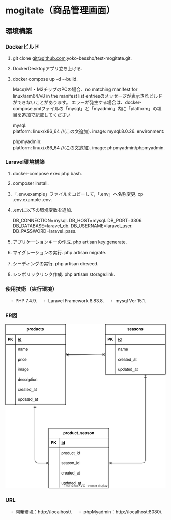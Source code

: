 # mogitate（商品管理画面）

## 環境構築

### Dockerビルド
 1. git clone git@github.com:yoko-bessho/test-mogitate.git. 
 2. DockerDesktopアプリ立ち上げる. 
 3. docker compose up -d --build. 

    MacのM1・M2チップのPCの場合、no matching manifest for linux/arm64/v8 in the manifest list entriesのメッセージが表示されビルドができないことがあります。 エラーが発生する場合は、docker-compose.ymlファイルの「mysql」と「myadmin」内に「platform」の項目を追加で記載してください

    mysql:  
    platform: linux/x86_64   //(この文追加). 
    image: mysql:8.0.26. 
    environment:  

    phpmyadmin:  
    platform: linux/x86_64   //(この文追加). 
    image: phpmyadmin/phpmyadmin. 


### Laravel環境構築
 1. docker-compose exec php bash. 
 2. composer install.  
 3. 「.env.example」ファイルをコピーして,「.env」へ名称変更. 
    cp .env.example .env. 


 4. .envに以下の環境変数を追加. 

    DB_CONNECTION=mysql. 
    DB_HOST=mysql. 
    DB_PORT=3306. 
    DB_DATABASE=laravel_db. 
    DB_USERNAME=laravel_user. 
    DB_PASSWORD=laravel_pass. 

 5. アプリケーションキーの作成. 
    php artisan key:generate. 

 6. マイグレーションの実行. 
    php artisan migrate. 

 7. シーディングの実行. 
    php artisan db:seed. 

 8. シンボリックリンク作成. 
    php artisan storage:link. 


### 使用技術（実行環境）
　・ PHP 7.4.9. 
　・ Laravel Framework 8.83.8. 
　・ mysql  Ver 15.1. 


### ER図

![ER図](index.svg)


### URL
　・ 開発環境：http://localhost/. 
　・ phpMyadmin：http://localhost:8080/. 
